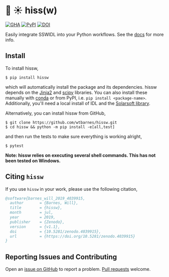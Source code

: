 # :snake: :sunny: hiss(w)

[![GHA](https://github.com/wtbarnes/hissw/workflows/Deploy%20Docs/badge.svg)](https://github.com/wtbarnes/hissw/actions)
[![PyPI](https://img.shields.io/pypi/v/hissw.svg)](https://pypi.python.org/pypi)
[![DOI](https://zenodo.org/badge/DOI/10.5281/zenodo.4039915.svg)](https://doi.org/10.5281/zenodo.4039915)


Easily integrate SSWIDL into your Python workflows.
See the [docs](https://wtbarnes.github.io/hissw/) for more info.

## Install

To install hissw,

```shell
$ pip install hissw
```

which will automatically install the package and its dependencies.
hissw depends on the [Jinja2](http://jinja.pocoo.org/docs/dev/) and [scipy](https://docs.scipy.org/doc/) libraries. 
You can also install these manually with [conda](https://www.anaconda.com/download/) or from PyPI, i.e. `pip install <package-name>`.
Additionally, you'll need a local install of IDL and the [Solarsoft library](http://www.lmsal.com/solarsoft/).

Alternatively, you can install hissw from GitHub,

```shell
$ git clone https://github.com/wtbarnes/hissw.git
$ cd hissw && python -m pip install -e[all,test]
```

and then run the tests to make sure everything is working alright,
```
$ pytest
```

**Note: hissw relies on executing several shell commands. This has not been tested on Windows.** 

## Citing `hissw`

If you use `hissw` in your work, please use the following citation,

```bibtex
@software{barnes_will_2019_4039915,
  author       = {Barnes, Will},
  title        = {hissw},
  month        = jul,
  year         = 2019,
  publisher    = {Zenodo},
  version      = {v1.1},
  doi          = {10.5281/zenodo.4039915},
  url          = {https://doi.org/10.5281/zenodo.4039915}
}
```

## Reporting Issues and Contributing

Open an [issue on GitHub](https://github.com/wtbarnes/hissw/issues) to report a problem. [Pull requests](https://github.com/wtbarnes/hissw/pulls) welcome.
